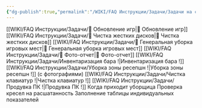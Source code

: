 ```yaml
---
{"dg-publish":true,"permalink":"/WIKI/FAQ Инструкции/Задачи/Задачи на смену!/"}
---
```


[[WIKI/FAQ Инструкции/Задачи/🔄 Обновление игр\|🔄 Обновление игр]]
[[WIKI/FAQ Инструкции/Задачи/💾 Чистка жестких дисков\|💾 Чистка жестких дисков]]
[[WIKI/FAQ Инструкции/Задачи/🧽 Генеральная уборка игровых мест\|🧽 Генеральная уборка игровых мест]]
[[WIKI/FAQ Инструкции/Задачи/📸 Фото-отчет\|📸 Фото-отчет]]
[[WIKI/FAQ Инструкции/Задачи/Инвентаризация бара !\|Инвентаризация бара !]]
[[WIKI/FAQ Инструкции/Задачи/Уборка зоны ресепшн !\|Уборка зоны ресепшн !]] (с фотографиями)
[[WIKI/FAQ Инструкции/Задачи/Чистка клавиатур !\|Чистка клавиатур !]]
[[WIKI/FAQ Инструкции/Задачи/Продувка ПК !\|Продувка ПК !]]
Когда приходит уборщица
Проверка кресел на расшатанность
Заполнение таблицы индивидуальных показателей
